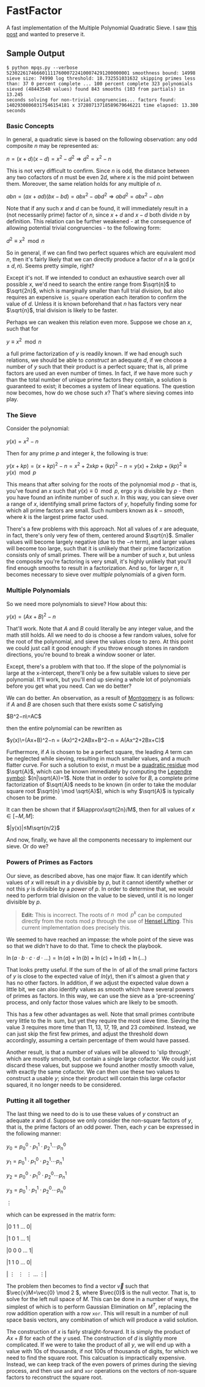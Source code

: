# FastFactor
A fast implementation of the Multiple Polynomial Quadratic Sieve. I saw 
[this post](https://codegolf.stackexchange.com/questions/8629/fastest-semiprime-factorization) and wanted to preserve it.

## Sample Output

<code>$ python mpqs.py --verbose 523022617466601111760007224100074291200000001
smoothness bound: 14998
sieve size: 74990
log threshold: 18.732551031632
skipping primes less than: 37
0 percent complete
 ...
100 percent complete
323 polynomials sieved (48443540 values)
found 843 smooths (103 from partials) in 13.245 seconds
solving for non-trivial congruencies...
factors found:
14029308060317546154181 x 37280713718589679646221
time elapsed: 13.380 seconds
</code>


### Basic Concepts

In general, a quadratic sieve is based on the following observation: any odd composite $n$ may be represented as:

$n=(x+d)(x−d)=x^2−d^2⇒d^2=x^2−n$

This is not very difficult to confirm. Since $n$ is odd, the distance between any two cofactors of $n$ must be even $2d$, where $x$ is 
the mid point between them. Moreover, the same relation holds for any multiple of $n$.

$abn=(ax+ad)(bx−bd)=abx^2−abd^2⇒abd^2=abx^2−abn$

Note that if any such $x$ and $d$ can be found, it will immediately result in a (not necessarily prime) factor of $n$, since $x+d$ and $x−d$
both divide $n$ by definition. This relation can be further weakened - at the consequence of allowing potential trivial congruencies - to the following 
form:

$d^2≡x^2\mod n$

So in general, if we can find two perfect squares which are equivalent mod $n$, then it's fairly likely that we can directly produce a factor of $n$
a la $\gcd(x±d,n)$. Seems pretty simple, right?

Except it's not. If we intended to conduct an exhaustive search over all possible $x$, we'd need to search the entire range from 
$\sqrt{n}$ to $\sqrt{2n}$, which is marginally smaller than full trial division, but also requires an expensive `is_square` operation each iteration 
to confirm the value of $d$. Unless it is known beforehand that $n$ has factors very near $\sqrt{n}$, trial division is likely to be faster.

Perhaps we can weaken this relation even more. Suppose we chose an $x$, such that for

$y≡x^2\mod n$

a full prime factorization of $y$ is readily known. If we had enough such relations, we should be able to _construct_ an adequate $d$, if we choose 
a number of $y$ such that their product is a perfect square; that is, all prime factors are used an even number of times. 
In fact, if we have more such $y$ than the total number of unique prime factors they contain, a solution is guaranteed to exist; 
it becomes a system of linear equations. The question now becomes, how do we chose such $x$? That's where sieving comes into play.

### The Sieve

Consider the polynomial:

$y(x)=x^2−n$

Then for any prime $p$ and integer $k$, the following is true:

$y(x+kp)=(x+kp)^2−n = x^2+2xkp+(kp)^2−n = y(x)+2xkp+(kp)^2 ≡ y(x)\mod p$


This means that after solving for the roots of the polynomial mod $p$ - that is, you've found an $x$ such that $y(x)≡0 \mod p$, ergo $y$ is 
divisible by $p$ - then you have found an infinite number of such $x$. In this way, you can sieve over a range of $x$, identifying small 
prime factors of $y$, hopefully finding some for which all prime factors are small. 
Such numbers known as $k−smooth$, where $k$ is the largest prime factor used.

There's a few problems with this approach. Not all values of $x$ are adequate, in fact, there's only very few of them, 
centered around $\sqrt{n}$. Smaller values will become largely negative (due to the $-n$ term), and larger values will become too large, 
such that it is unlikely that their prime factorization consists only of small primes. There will be a number of such $x$, but unless the 
composite you're factoring is very small, it's highly unlikely that you'll find enough smooths to result in a factorization. And so, for 
larger $n$, it becomes necessary to sieve over _multiple_ polynomials of a given form.

### Multiple Polynomials

So we need more polynomials to sieve? How about this:

$y(x)=(Ax+B)^2−n$

That'll work. Note that $A$ and $B$ could literally be any integer value, and the math still holds. All we need to do is choose a few 
random values, solve for the root of the polynomial, and sieve the values close to zero. At this point we could just call it 
good enough: if you throw enough stones in random directions, you're bound to break a window sooner or later.

Except, there's a problem with that too. If the slope of the polynomial is large at the x-intercept, there'll only be a few suitable 
values to sieve per polynomial. It'll work, but you'll end up sieving a whole lot of polynomials before you get what you need. Can we do better?

We can do better. An observation, as a result of [Montgomery](http://en.wikipedia.org/wiki/Peter_Montgomery_(mathematician)) is as 
follows: if $A$ and $B$ are chosen such that there exists some $C$ satisfying

$B^2−n\=AC$

then the entire polynomial can be rewritten as

$y(x)\=(Ax+B)^2−n = (Ax)^2+2ABx+B^2−n = A(Ax^2+2Bx+C)$

Furthermore, if $A$ is chosen to be a perfect square, the leading $A$ term can be neglected while sieving, resulting in much smaller 
values, and a much flatter curve. For such a solution to exist, $n$ must be a [quadratic residue](http://en.wikipedia.org/wiki/Quadratic_residue) 
mod $\sqrt{A}$, which can be known immediately by computing the 
[Legendre symbol](http://en.wikipedia.org/wiki/Legendre_symbol): $(n|\sqrt{A})=1$. Note that in order to solve for $B$, a complete prime factorization of 
$\sqrt{A}$ needs to be known (in order to take the modular square root $\sqrt{n} \mod \sqrt{A}$), which is why $\sqrt{A}$ is typically chosen to be prime.

It can then be shown that if $A\approx\sqrt{2n}/M$, then for all values of $x \in [−M,M]$:

$|y(x)|≤M\sqrt{n/2}$

And now, finally, we have all the components necessary to implement our sieve. Or do we?

### Powers of Primes as Factors

Our sieve, as described above, has one major flaw. It can identify which values of $x$ will result in a $y$ divisible by $p$, but it cannot identify 
whether or not this $y$ is divisible by a _power_ of $p$. In order to determine that, we would need to perform trial division on the value
to be sieved, until it is no longer divisible by $p$.

> **Edit:** This is incorrect. The roots of $n \mod p^k$ can be computed directly from the roots mod $p$ through the use of 
[Hensel Lifting](https://en.wikipedia.org/wiki/Hensel%27s_lemma#Hensel_lifting). This current implementation does precisely this.

We seemed to have reached an impasse: the whole point of the sieve was so that we _didn't_ have to do that. Time to check the playbook.

$\ln(a⋅b⋅c⋅d⋅…)=\ln(a)+\ln(b)+\ln(c)+\ln(d)+\ln(…)$


That looks pretty useful. If the sum of the $\ln$ of all of the small prime factors of $y$ is close to the expected value of $ln(y)$, then it's 
almost a given that $y$ has no other factors. In addition, if we adjust the expected value down a little bit, we can also identify values as 
smooth which have several powers of primes as factors. In this way, we can use the sieve as a 'pre-screening' process, and only factor 
those values which are likely to be smooth.

This has a few other advantages as well. Note that small primes contribute very little to the $\ln$ sum, but yet they require the most sieve time. 
Sieving the value 3 requires more time than 11, 13, 17, 19, and 23 _combined_. Instead, we can just skip the first few primes, 
and adjust the threshold down accordingly, assuming a certain percentage of them would have passed.

Another result, is that a number of values will be allowed to 'slip through', which are mostly smooth, but contain a single large cofactor. 
We could just discard these values, but suppose we found another mostly smooth value, with exactly the same cofactor.
We can then use these two values to construct a usable $y$; since their product will contain this large cofactor squared, 
it no longer needs to be considered.

### Putting it all together

The last thing we need to do is to use these values of $y$ construct an adequate $x$ and $d$. Suppose we only consider the non-square factors 
of $y$, that is, the prime factors of an odd power. Then, each $y$ can be expressed in the following manner:

$y_0=p^0_0⋅p^1_1⋅p^1_2⋯p^0_n$

$y_1=p^1_0⋅p^0_1⋅p^1_2⋯p^1_n$

$y_2=p^0_0⋅p^0_1⋅p^0_2⋯p^1_n$

$y_3=p^1_0⋅p^1_1⋅p^0_2⋯p^0_n$

$\vdots$

which can be expressed in the matrix form:

$|0 \ 1 \ 1 \ \ldots \ 0 |$

$|1 \ 0 \ 1 \ \ldots \ 1 |$

$|0 \ 0 \ 0 \ \ldots \ 1 |$

$|1 \ 1 \ 0 \ \ldots \ 0 |$

$| \ \vdots \ \ \vdots \ \ \vdots \ \ldots \ \vdots |$

The problem then becomes to find a vector $\vec{v}$ such that $\vec{v}M\=\vec{0} \mod 2 $, where $\vec{0}$ is the null vector. That is, to solve 
for the left null space of $M$. This can be done in a number of ways, the simplest of which is to perform Gaussian Elimination on $M^T$, replacing the 
row addition operation with a row `xor`. This will result in a number of null space basis vectors, any combination of which will produce a valid solution.

The construction of $x$ is fairly straight-forward. It is simply the product of $Ax+B$ for each of the $y$ used. The construction of $d$ is slightly 
more complicated. If we were to take the product of all $y$, we will end up with a value with 10s of thousands, if not 100s of thousands of 
digits, for which we need to find the square root. This calcuation is impractically expensive. Instead, we can keep track of the even 
powers of primes during the sieving process, and then use `and` and `xor` operations on the vectors of non-square factors to reconstruct the square root.

